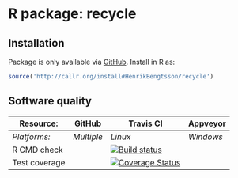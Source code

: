# R package: recycle


## Installation
Package is only available via [GitHub](https://github.com/HenrikBengtsson/recycle).  Install in R as:
```r
source('http://callr.org/install#HenrikBengtsson/recycle')
```


## Software quality

| Resource:     | GitHub        | Travis CI        | Appveyor         |
| ------------- | ------------------- | ---------------- | ---------------- |
| _Platforms:_  | _Multiple_          | _Linux_          | _Windows_        |
| R CMD check   |  | <a href="https://travis-ci.org/HenrikBengtsson/recycle"><img src="https://travis-ci.org/HenrikBengtsson/recycle.svg" alt="Build status"></a>    |  |
| Test coverage |                     | <a href="https://coveralls.io/r/HenrikBengtsson/recycle"><img src="https://coveralls.io/repos/HenrikBengtsson/recycle/badge.png?branch=develop" alt="Coverage Status"/></a> |                  |
